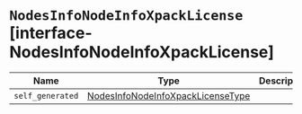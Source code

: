 # `NodesInfoNodeInfoXpackLicense` [interface-NodesInfoNodeInfoXpackLicense]

| Name | Type | Description |
| - | - | - |
| `self_generated` | [NodesInfoNodeInfoXpackLicenseType](./NodesInfoNodeInfoXpackLicenseType.md) | &nbsp; |

